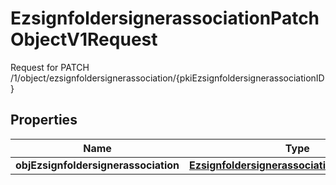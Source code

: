 

# EzsignfoldersignerassociationPatchObjectV1Request

Request for PATCH /1/object/ezsignfoldersignerassociation/{pkiEzsignfoldersignerassociationID}

## Properties

| Name | Type | Description | Notes |
|------------ | ------------- | ------------- | -------------|
|**objEzsignfoldersignerassociation** | [**EzsignfoldersignerassociationRequestPatch**](EzsignfoldersignerassociationRequestPatch.md) |  |  |



